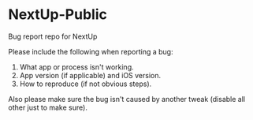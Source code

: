 # NextUp-Public
Bug report repo for NextUp

Please include the following when reporting a bug:

1. What app or process isn't working.
2. App version (if applicable) and iOS version.
3. How to reproduce (if not obvious steps).

Also please make sure the bug isn't caused by another tweak (disable all other just to make sure).
